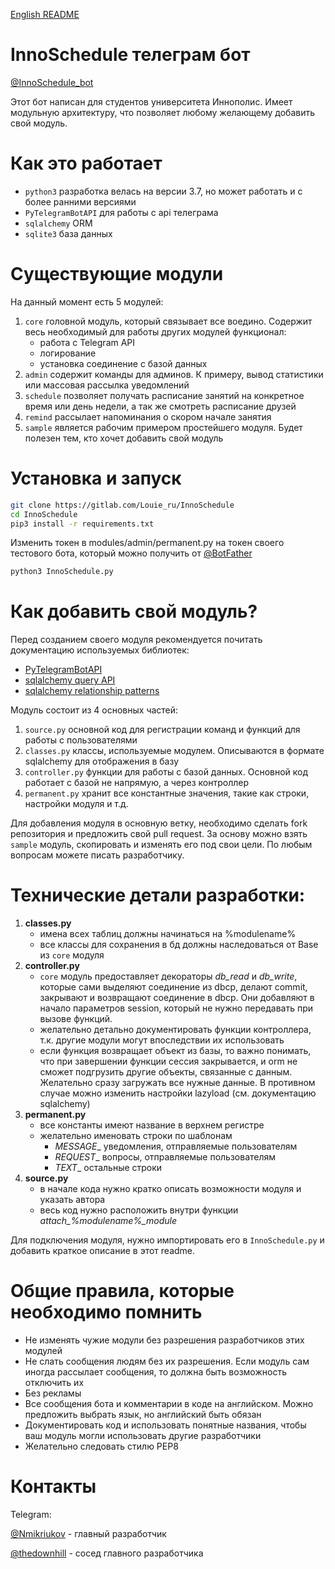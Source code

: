 [English README](README.md)


# InnoSchedule телеграм бот

[@InnoSchedule_bot](https://t.me/InnoSchedule_bot)

Этот бот написан для студентов университета Иннополис. Имеет модульную архитектуру, что позволяет любому желающему добавить свой модуль.


# Как это работает

- `python3` разработка велась на версии 3.7, но может работать и с более ранними версиями
- `PyTelegramBotAPI` для работы с api телеграма
- `sqlalchemy` ORM
- `sqlite3` база данных


# Существующие модули

На данный момент есть 5 модулей:
1. `core` головной модуль, который связывает все воедино. Содержит весь необходимый для работы других модулей функционал:
    - работа с Telegram API
    - логирование
    - установка соединение с базой данных
2. `admin` содержит команды для админов. К примеру, вывод статистики или массовая рассылка уведомлений
3. `schedule` позволяет получать расписание занятий на конкретное время или день недели, а так же смотреть расписание друзей
4. `remind` рассылает напоминания о скором начале занятия
5. `sample` является рабочим примером простейшего модуля. Будет полезен тем, кто хочет добавить свой модуль


# Установка и запуск

```bash
git clone https://gitlab.com/Louie_ru/InnoSchedule
cd InnoSchedule
pip3 install -r requirements.txt
```
Изменить токен в modules/admin/permanent.py на токен своего тестового бота, который можно получить от [@BotFather](https://t.me/BotFather)
```bash
python3 InnoSchedule.py
```


# Как добавить свой модуль?

Перед созданием своего модуля рекомендуется почитать документацию используемых библиотек:

- [PyTelegramBotAPI](https://github.com/eternnoir/pyTelegramBotAPI)
- [sqlalchemy query API](https://docs.sqlalchemy.org/en/latest/orm/query.html)
- [sqlalchemy relationship patterns](https://docs.sqlalchemy.org/en/latest/orm/basic_relationships.html)

Модуль состоит из 4 основных частей:

1. `source.py` основной код для регистрации команд и функций для работы с пользователями
2. `classes.py` классы, используемые модулем. Описываются в формате sqlalchemy для отображения в базу
3. `controller.py` функции для работы с базой данных. Основной код работает с базой не напрямую, а через контроллер
4. `permanent.py` хранит все константные значения, такие как строки, настройки модуля и т.д.

Для добавления модуля в основную ветку, необходимо сделать fork репозитория и предложить свой pull request.
За основу можно взять `sample` модуль, скопировать и изменять его под свои цели.
По любым вопросам можете писать разработчику.


# Технические детали разработки:

1. **classes.py**
    - имена всех таблиц должны начинаться на %modulename%
    - все классы для сохранения в бд должны наследоваться от Base из `core` модуля
2. **controller.py**
    - `core` модуль предоставляет декораторы _db_read_ и _db_write_, которые сами выделяют соединение из dbcp, делают commit, закрывают и возвращают соединение в dbcp. Они добавляют в начало параметров session, который не нужно передавать при вызове функций.
    - желательно детально документировать функции контроллера, т.к. другие модули могут впоследствии их использовать
    - если функция возвращает объект из базы, то важно понимать, что при завершении функции сессия закрывается, и orm не сможет подгрузить другие объекты, связанные с данным. Желательно сразу загружать все нужные данные. В противном случае можно изменить настройки lazyload (см. документацию sqlalchemy)
3. **permanent.py**
    - все константы имеют название в верхнем регистре
    - желательно именовать строки по шаблонам
        * _MESSAGE__ уведомления, отправляемые пользователям
        * _REQUEST__ вопросы, отправляемые пользователям
        * _TEXT__ остальные строки
4. **source.py**
    - в начале кода нужно кратко описать возможности модуля и указать автора
    - весь код нужно расположить внутри функции *attach_%modulename%_module*

Для подключения модуля, нужно импортировать его в `InnoSchedule.py` и добавить краткое описание в этот readme.


# Общие правила, которые необходимо помнить

- Не изменять чужие модули без разрешения разработчиков этих модулей
- Не слать сообщения людям без их разрешения. Если модуль сам иногда рассылает сообщения, то должна быть возможность отключить их
- Без рекламы
- Все сообщения бота и комментарии в коде на английском. Можно предложить выбрать язык, но английский быть обязан
- Документировать код и использовать понятные названия, чтобы ваш модуль могли использовать другие разработчики
- Желательно следовать стилю PEP8


# Контакты

Telegram:

[@Nmikriukov](https://t.me/Nmikriukov) - главный разработчик

[@thedownhill](https://t.me/thedownhill) - сосед главного разработчика
